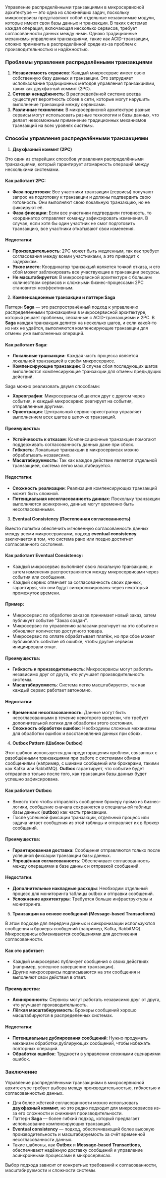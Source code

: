 Управление распределёнными транзакциями в микросервисной архитектуре — это одна из сложнейших задач, поскольку микросервисы представляют собой отдельные независимые модули, которые имеют свои базы данных и транзакции. В таких системах каждая операция, включающая несколько сервисов, требует согласованности данных между ними. Однако традиционные механизмы управления транзакциями, такие как ACID-транзакции, сложно применить в распределённой среде из-за проблем с производительностью и надёжностью.

### Проблемы управления распределёнными транзакциями

1. **Независимость сервисов**: Каждый микросервис имеет свою собственную базу данных и транзакции. Это затрудняет использование традиционных методов управления транзакциями, таких как двухфазный коммит (2PC).
2. **Сетевая ненадёжность**: В распределённой системе всегда существует вероятность сбоев в сети, которые могут нарушить выполнение транзакций между сервисами.
3. **Различные технологии**: В микросервисной архитектуре разные сервисы могут использовать разные технологии и базы данных, что делает невозможным применение традиционных механизмов транзакций на всех уровнях системы.

### Способы управления распределёнными транзакциями

1. **Двухфазный коммит (2PC)**

Это один из старейших способов управления распределёнными транзакциями, который гарантирует атомарность операций между несколькими системами.

#### Как работает 2PC:
- **Фаза подготовки**: Все участники транзакции (сервисы) получают запрос на подготовку к транзакции и должны подтвердить свою готовность. Они выполняют свою локальную транзакцию, но не фиксируют её.
- **Фаза фиксации**: Если все участники подтвердили готовность, то координатор отправляет команду зафиксировать изменения. В случае, если хотя бы один участник не смог подготовить транзакцию, все участники откатывают свои изменения.

#### Недостатки:
- **Производительность**: 2PC может быть медленным, так как требует согласования между всеми участниками, а это приводит к задержкам.
- **Узкое место**: Координатор транзакций является точкой отказа, и его сбой может заблокировать все участвующие в транзакции ресурсы.
- **Не масштабируется**: В микросервисной архитектуре с большим количеством сервисов и сложными бизнес-процессами 2PC становится неэффективным.

2. **Компенсационные транзакции и паттерн Saga**

Паттерн **Saga** — это распространённый подход к управлению распределёнными транзакциями в микросервисной архитектуре, который решает проблемы, связанные с ACID-транзакциями и 2PC. В **Saga** каждая транзакция делится на несколько шагов, и если какой-то из них не удаётся, выполняются компенсирующие транзакции для отмены уже выполненных операций.

#### Как работает Saga:
- **Локальные транзакции**: Каждая часть процесса является локальной транзакцией в своём микросервисе.
- **Компенсирующие транзакции**: В случае сбоя последующих шагов выполняются компенсирующие транзакции для отмены предыдущих действий.
  
Saga можно реализовать двумя способами:
- **Хореография**: Микросервисы общаются друг с другом через события, и каждый микросервис реагирует на события, отправленные другими.
- **Оркестрация**: Центральный сервис-оркестратор управляет выполнением всех шагов в цепочке транзакций.

#### Преимущества:
- **Устойчивость к отказам**: Компенсационные транзакции помогают поддерживать согласованность данных даже при сбоях.
- **Гибкость**: Локальные транзакции в микросервисах можно обрабатывать независимо.
- **Масштабируемость**: Так как каждое действие является отдельной транзакцией, система легко масштабируется.

#### Недостатки:
- **Сложность реализации**: Реализация компенсирующих транзакций может быть сложной.
- **Потенциальная несогласованность данных**: Поскольку транзакции выполняются асинхронно, данные могут временно быть несогласованными.

3. **Eventual Consistency (Постепенная согласованность)**

Вместо попытки обеспечить мгновенную согласованность данных между всеми микросервисами, подход **eventual consistency** заключается в том, что система рано или поздно достигнет согласованного состояния.

#### Как работает Eventual Consistency:
- Каждый микросервис выполняет свою локальную транзакцию, и затем изменения распространяются между микросервисами через события или сообщения.
- Каждый сервис отвечает за согласованность своих данных, гарантируя, что они будут синхронизированы через некоторый промежуток времени.

#### Пример:
- Микросервис по обработке заказов принимает новый заказ, затем публикует событие "Заказ создан".
- Микросервис по управлению запасами реагирует на это событие и обновляет количество доступного товара.
- Микросервис по оплате обрабатывает платёж, но при сбое может публиковать событие об ошибке, чтобы другие сервисы инициировали откат.

#### Преимущества:
- **Гибкость и производительность**: Микросервисы могут работать независимо друг от друга, что улучшает производительность системы.
- **Масштабируемость**: Система легко масштабируется, так как каждый сервис работает автономно.

#### Недостатки:
- **Временная несогласованность**: Данные могут быть несогласованными в течение некоторого времени, что требует дополнительной логики для обработки этого состояния.
- **Сложность обработки ошибок**: Необходимы сложные механизмы для обработки ошибок и восстановления данных при сбоях.

4. **Outbox Pattern (Шаблон Outbox)**

Этот шаблон используется для предотвращения проблем, связанных с разобщёнными транзакциями при работе с системами обмена сообщениями (например, с шинами сообщений или брокерами, такими как Kafka или RabbitMQ). **Outbox** гарантирует, что событие будет отправлено только после того, как транзакция базы данных будет успешно зафиксирована.

#### Как работает Outbox:
- Вместо того чтобы отправлять сообщение брокеру прямо из бизнес-логики, сообщение сначала сохраняется в специальной таблице базы данных (**outbox**) как часть транзакции.
- После успешной фиксации транзакции, отдельный процесс или задача читает сообщения из этой таблицы и отправляет их в брокер сообщений.
  
#### Преимущества:
- **Гарантированная доставка**: Сообщения отправляются только после успешной фиксации транзакции базы данных.
- **Упрощённая согласованность**: Обеспечивает согласованность между операциями в базе данных и отправкой сообщений.

#### Недостатки:
- **Дополнительные накладные расходы**: Необходим отдельный процесс для мониторинга таблицы outbox и отправки сообщений.
- **Усложнение архитектуры**: Требуется больше инфраструктуры и мониторинга.

5. **Транзакции на основе сообщений (Message-based Transactions)**

В этом подходе для передачи данных и синхронизации используются сообщения и брокеры сообщений (например, Kafka, RabbitMQ). Микросервисы обмениваются сообщениями для достижения согласованности.

#### Как это работает:
- Каждый микросервис публикует сообщения о своих действиях (например, успешное завершение транзакции).
- Другие микросервисы подписываются на эти сообщения и выполняют свои действия в ответ.

#### Преимущества:
- **Асинхронность**: Сервисы могут работать независимо друг от друга, что улучшает производительность.
- **Лёгкая масштабируемость**: Брокеры сообщений хорошо масштабируются в распределённых системах.

#### Недостатки:
- **Потенциальные дублирования сообщений**: Нужно продумать механизм обработки дублирующих сообщений, чтобы избежать повторных операций.
- **Обработка ошибок**: Трудности в управлении сложными сценариями ошибок.

### Заключение

Управление распределёнными транзакциями в микросервисной архитектуре требует выбора между производительностью, гибкостью и согласованностью данных. 

- Для более жёсткой согласованности можно использовать **двухфазный коммит**, но это редко подходит для микросервисов из-за его сложности и снижения производительности.
- Паттерн **Saga** — более гибкий подход, который предлагает использование компенсирующих транзакций.
- **Eventual consistency** — подход, обеспечивающий более высокую производительность и масштабируемость за счёт временной несогласованности данных.
- Такие шаблоны, как **Outbox** и **Message-based Transactions**, обеспечивают надёжную доставку сообщений и управление асинхронными процессами в микросервисах.

Выбор подхода зависит от конкретных требований к согласованности, масштабируемости и сложности системы.